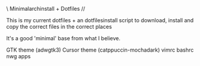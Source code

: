 \\ Minimalarchinstall + Dotfiles //

This is my current dotfiles + an dotfilesinstall script to download, install and copy the correct files in the correct places

It's a good 'minimal' base from what I believe. 

GTK theme (adwgtk3)
Cursor theme (catppuccin-mochadark)
vimrc 
bashrc
nwg apps
